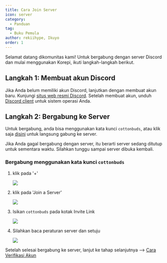 ```yaml
---
title: Cara Join Server
icon: server
category:
  - Panduan
tag:
  - Buku Pemula
author: rekiihype, Ikuyo
order: 1
---
```


Selamat datang dikomunitas kami! Untuk bergabung dengan server Discord dan mulai menggunakan Korepi, ikuti langkah-langkah berikut.

## Langkah 1: Membuat akun Discord

Jika Anda belum memiliki akun Discord, lanjutkan dengan membuat akun baru. Kunjungi [situs web resmi Discord](https://discord.com/). Setelah membuat akun, unduh [Discord client](https://discord.com/download) untuk sistem operasi Anda.

## Langkah 2: Bergabung ke Server

Untuk bergabung, anda bisa menggunakan kata kunci `cottonbuds`, atau klik saja [disini](https://discord.gg/cottonbuds) untuk langsung gabung ke server.

Jika Anda gagal bergabung dengan server, itu berarti server sedang ditutup untuk sementara waktu. Silahkan tunggu sampai server dibuka kembali.

### Bergabung menggunakan kata kunci `cottonbuds`

1. klik pada '+'
   
   [![](https://i.postimg.cc/KYTDHzLR/join1.png)](https://postimg.cc/rd84dqfk)

2. klik pada 'Join a Server'
   
   [![](https://i.postimg.cc/7hH1hnR2/join2.png)](https://postimg.cc/0M4KHDPk)

3. Isikan `cottonbuds` pada kotak Invite Link
   
   [![](https://i.postimg.cc/NMwkqc7b/join3.png)](https://postimg.cc/67YvnFPG)

4. Silahkan baca peraturan server dan setuju
   
   [![](https://i.postimg.cc/9FNPXTYD/join4.png)](https://postimg.cc/XpdBQrhW)

Setelah selesai bergabung ke server, lanjut ke tahap selanjutnya --> [Cara Verifikasi Akun](verify.md)
